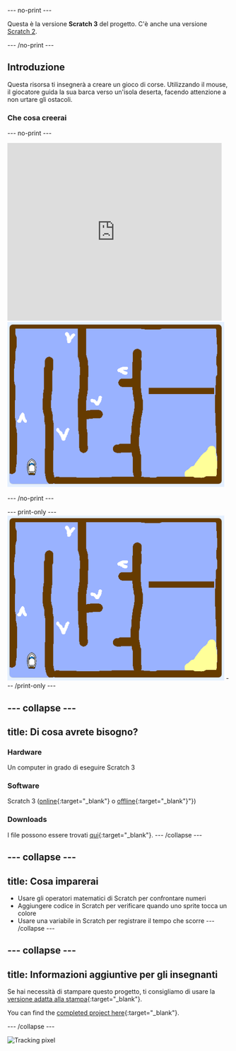 \--- no-print \---

Questa è la versione **Scratch 3** del progetto. C'è anche una versione [Scratch 2](https://projects.raspberrypi.org/en/projects/boat-race-scratch2).

\--- /no-print \---

## Introduzione

Questa risorsa ti insegnerà a creare un gioco di corse. Utilizzando il mouse, il giocatore guida la sua barca verso un'isola deserta, facendo attenzione a non urtare gli ostacoli.

### Che cosa creerai

\--- no-print \---

<div class="scratch-preview">
  <iframe allowtransparency="true" width="485" height="402" src="https://scratch.mit.edu/projects/embed/276662533/?autostart=false" frameborder="0" scrolling="no"></iframe>
  <img src="images/boat_race_demo.png">
</div>

\--- /no-print \---

\--- print-only \--- ![boat race demo](images/boat_race_demo.png) \--- /print-only \---

## \--- collapse \---

## title: Di cosa avrete bisogno?

### Hardware

Un computer in grado di eseguire Scratch 3

### Software

Scratch 3 ([online](https://rpf.io/scratchon){:target="_blank"} o [offline](https://rpf.io/scratchoff){:target="_blank"}"})

### Downloads

I file possono essere trovati [qui](http://rpf.io/p/en/boat-race-go){:target="_blank"}. \--- /collapse \---

## \--- collapse \---

## title: Cosa imparerai

- Usare gli operatori matematici di Scratch per confrontare numeri
- Aggiungere codice in Scratch per verificare quando uno sprite tocca un colore
- Usare una variabile in Scratch per registrare il tempo che scorre \--- /collapse \---

## \--- collapse \---

## title: Informazioni aggiuntive per gli insegnanti

Se hai necessità di stampare questo progetto, ti consigliamo di usare la [versione adatta alla stampa](https://projects.raspberrypi.org/en/projects/boat-race/print){:target="_blank"}.

You can find the [completed project here](http://rpf.io/p/en/boat-race-get){:target="_blank"}.

\--- /collapse \---

![Tracking pixel](https://code.org/api/hour/begin_codeclub_boatrace.png)